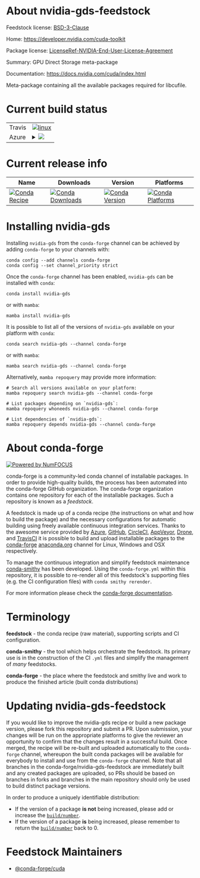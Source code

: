 About nvidia-gds-feedstock
==========================

Feedstock license: [BSD-3-Clause](https://github.com/conda-forge/nvidia-gds-feedstock/blob/main/LICENSE.txt)

Home: https://developer.nvidia.com/cuda-toolkit

Package license: [LicenseRef-NVIDIA-End-User-License-Agreement](https://docs.nvidia.com/cuda/eula/index.html)

Summary: GPU Direct Storage meta-package

Documentation: https://docs.nvidia.com/cuda/index.html

Meta-package containing all the available packages required for libcufile.


Current build status
====================


<table><tr>
    <td>Travis</td>
    <td>
      <a href="https://app.travis-ci.com/conda-forge/nvidia-gds-feedstock">
        <img alt="linux" src="https://img.shields.io/travis/com/conda-forge/nvidia-gds-feedstock/main.svg?label=Linux">
      </a>
    </td>
  </tr>
    
  <tr>
    <td>Azure</td>
    <td>
      <details>
        <summary>
          <a href="https://dev.azure.com/conda-forge/feedstock-builds/_build/latest?definitionId=19588&branchName=main">
            <img src="https://dev.azure.com/conda-forge/feedstock-builds/_apis/build/status/nvidia-gds-feedstock?branchName=main">
          </a>
        </summary>
        <table>
          <thead><tr><th>Variant</th><th>Status</th></tr></thead>
          <tbody><tr>
              <td>linux_64</td>
              <td>
                <a href="https://dev.azure.com/conda-forge/feedstock-builds/_build/latest?definitionId=19588&branchName=main">
                  <img src="https://dev.azure.com/conda-forge/feedstock-builds/_apis/build/status/nvidia-gds-feedstock?branchName=main&jobName=linux&configuration=linux%20linux_64_" alt="variant">
                </a>
              </td>
            </tr><tr>
              <td>linux_aarch64</td>
              <td>
                <a href="https://dev.azure.com/conda-forge/feedstock-builds/_build/latest?definitionId=19588&branchName=main">
                  <img src="https://dev.azure.com/conda-forge/feedstock-builds/_apis/build/status/nvidia-gds-feedstock?branchName=main&jobName=linux&configuration=linux%20linux_aarch64_" alt="variant">
                </a>
              </td>
            </tr>
          </tbody>
        </table>
      </details>
    </td>
  </tr>
</table>

Current release info
====================

| Name | Downloads | Version | Platforms |
| --- | --- | --- | --- |
| [![Conda Recipe](https://img.shields.io/badge/recipe-nvidia--gds-green.svg)](https://anaconda.org/conda-forge/nvidia-gds) | [![Conda Downloads](https://img.shields.io/conda/dn/conda-forge/nvidia-gds.svg)](https://anaconda.org/conda-forge/nvidia-gds) | [![Conda Version](https://img.shields.io/conda/vn/conda-forge/nvidia-gds.svg)](https://anaconda.org/conda-forge/nvidia-gds) | [![Conda Platforms](https://img.shields.io/conda/pn/conda-forge/nvidia-gds.svg)](https://anaconda.org/conda-forge/nvidia-gds) |

Installing nvidia-gds
=====================

Installing `nvidia-gds` from the `conda-forge` channel can be achieved by adding `conda-forge` to your channels with:

```
conda config --add channels conda-forge
conda config --set channel_priority strict
```

Once the `conda-forge` channel has been enabled, `nvidia-gds` can be installed with `conda`:

```
conda install nvidia-gds
```

or with `mamba`:

```
mamba install nvidia-gds
```

It is possible to list all of the versions of `nvidia-gds` available on your platform with `conda`:

```
conda search nvidia-gds --channel conda-forge
```

or with `mamba`:

```
mamba search nvidia-gds --channel conda-forge
```

Alternatively, `mamba repoquery` may provide more information:

```
# Search all versions available on your platform:
mamba repoquery search nvidia-gds --channel conda-forge

# List packages depending on `nvidia-gds`:
mamba repoquery whoneeds nvidia-gds --channel conda-forge

# List dependencies of `nvidia-gds`:
mamba repoquery depends nvidia-gds --channel conda-forge
```


About conda-forge
=================

[![Powered by
NumFOCUS](https://img.shields.io/badge/powered%20by-NumFOCUS-orange.svg?style=flat&colorA=E1523D&colorB=007D8A)](https://numfocus.org)

conda-forge is a community-led conda channel of installable packages.
In order to provide high-quality builds, the process has been automated into the
conda-forge GitHub organization. The conda-forge organization contains one repository
for each of the installable packages. Such a repository is known as a *feedstock*.

A feedstock is made up of a conda recipe (the instructions on what and how to build
the package) and the necessary configurations for automatic building using freely
available continuous integration services. Thanks to the awesome service provided by
[Azure](https://azure.microsoft.com/en-us/services/devops/), [GitHub](https://github.com/),
[CircleCI](https://circleci.com/), [AppVeyor](https://www.appveyor.com/),
[Drone](https://cloud.drone.io/welcome), and [TravisCI](https://travis-ci.com/)
it is possible to build and upload installable packages to the
[conda-forge](https://anaconda.org/conda-forge) [anaconda.org](https://anaconda.org/)
channel for Linux, Windows and OSX respectively.

To manage the continuous integration and simplify feedstock maintenance
[conda-smithy](https://github.com/conda-forge/conda-smithy) has been developed.
Using the ``conda-forge.yml`` within this repository, it is possible to re-render all of
this feedstock's supporting files (e.g. the CI configuration files) with ``conda smithy rerender``.

For more information please check the [conda-forge documentation](https://conda-forge.org/docs/).

Terminology
===========

**feedstock** - the conda recipe (raw material), supporting scripts and CI configuration.

**conda-smithy** - the tool which helps orchestrate the feedstock.
                   Its primary use is in the construction of the CI ``.yml`` files
                   and simplify the management of *many* feedstocks.

**conda-forge** - the place where the feedstock and smithy live and work to
                  produce the finished article (built conda distributions)


Updating nvidia-gds-feedstock
=============================

If you would like to improve the nvidia-gds recipe or build a new
package version, please fork this repository and submit a PR. Upon submission,
your changes will be run on the appropriate platforms to give the reviewer an
opportunity to confirm that the changes result in a successful build. Once
merged, the recipe will be re-built and uploaded automatically to the
`conda-forge` channel, whereupon the built conda packages will be available for
everybody to install and use from the `conda-forge` channel.
Note that all branches in the conda-forge/nvidia-gds-feedstock are
immediately built and any created packages are uploaded, so PRs should be based
on branches in forks and branches in the main repository should only be used to
build distinct package versions.

In order to produce a uniquely identifiable distribution:
 * If the version of a package **is not** being increased, please add or increase
   the [``build/number``](https://docs.conda.io/projects/conda-build/en/latest/resources/define-metadata.html#build-number-and-string).
 * If the version of a package **is** being increased, please remember to return
   the [``build/number``](https://docs.conda.io/projects/conda-build/en/latest/resources/define-metadata.html#build-number-and-string)
   back to 0.

Feedstock Maintainers
=====================

* [@conda-forge/cuda](https://github.com/conda-forge/cuda/)

